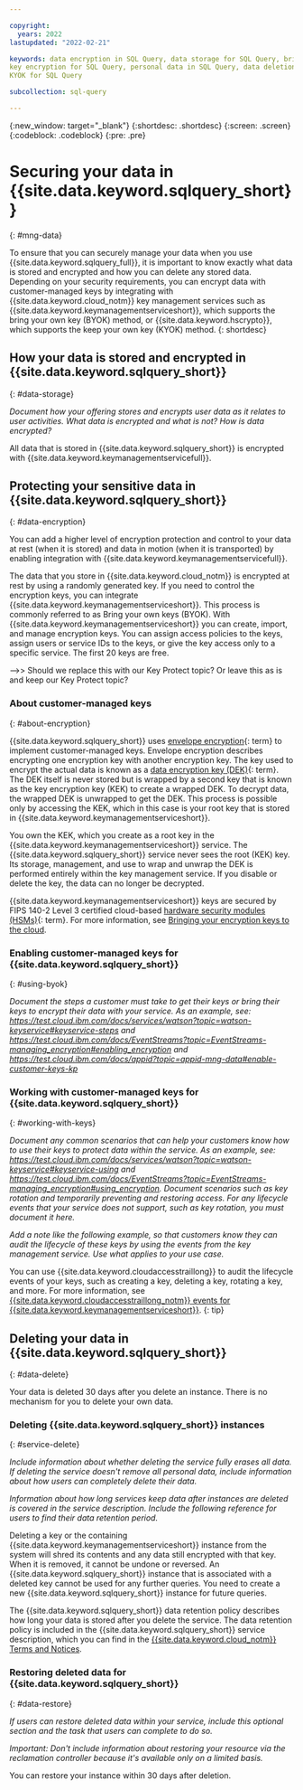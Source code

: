 ```yaml
---

copyright:
  years: 2022
lastupdated: "2022-02-21"

keywords: data encryption in SQL Query, data storage for SQL Query, bring your own keys for SQL Query, BYOK for SQL Query, key management for SQL Query, 
key encryption for SQL Query, personal data in SQL Query, data deletion for SQL Query, data in SQL Query, data security in SQL Query, 
KYOK for SQL Query

subcollection: sql-query

---
```


{:new_window: target="_blank"}
{:shortdesc: .shortdesc}
{:screen: .screen}
{:codeblock: .codeblock}
{:pre: .pre}

# Securing your data in {{site.data.keyword.sqlquery_short}}
{: #mng-data}

To ensure that you can securely manage your data when you use {{site.data.keyword.sqlquery_full}}, it is important to know exactly what data is stored and encrypted 
and how you can delete any stored data. Depending on your security requirements, you can encrypt data with customer-managed keys by integrating with 
{{site.data.keyword.cloud_notm}} key management services such as {{site.data.keyword.keymanagementserviceshort}}, which supports the bring your own key (BYOK) method, 
or {{site.data.keyword.hscrypto}}, which supports the keep your own key (KYOK) method.
{: shortdesc}

## How your data is stored and encrypted in {{site.data.keyword.sqlquery_short}}
{: #data-storage}

_Document how your offering stores and encrypts user data as it relates to user activities. What data is encrypted and what is not? How is data encrypted?_  

All data that is stored in {{site.data.keyword.sqlquery_short}} is encrypted with {{site.data.keyword.keymanagementservicefull}}.

## Protecting your sensitive data in {{site.data.keyword.sqlquery_short}}
{: #data-encryption}

You can add a higher level of encryption protection and control to your data at rest (when it is stored) and data in motion (when it is transported) by enabling 
integration with {{site.data.keyword.keymanagementservicefull}}.

The data that you store in {{site.data.keyword.cloud_notm}} is encrypted at rest by using a randomly generated key. If you need to control the encryption keys, 
you can integrate {{site.data.keyword.keymanagementserviceshort}}. This process is commonly referred to as Bring your own keys (BYOK). 
With {{site.data.keyword.keymanagementserviceshort}} you can create, import, and manage encryption keys. You can assign access policies to the keys, 
assign users or service IDs to the keys, or give the key access only to a specific service. The first 20 keys are free.

-->> Should we replace this with our Key Protect topic? Or leave this as is and keep our Key Protect topic?

<!-- Some other examples that support both Key Protect and Hyper Protect Crypto Services:
Event Streams: https://test.cloud.ibm.com/docs/EventStreams?topic=EventStreams-managing_encryption
https://test.cloud.ibm.com/docs/appid?topic=appid-mng-data -->

### About customer-managed keys
{: #about-encryption}

{{site.data.keyword.sqlquery_short}} uses [envelope encryption](#x9860393){: term} to implement customer-managed keys. Envelope encryption describes encrypting one encryption key with another encryption key. The key used to encrypt the actual data is known as a [data encryption key (DEK)](#x4791827){: term}. The DEK itself is never stored but is wrapped by a second key that is known as the key encryption key (KEK) to create a wrapped DEK. To decrypt data, the wrapped DEK is unwrapped to get the DEK. This process is possible only by accessing the KEK, which in this case is your root key that is stored in {{site.data.keyword.keymanagementserviceshort}}.

You own the KEK, which you create as a root key in the {{site.data.keyword.keymanagementserviceshort}} service. The {{site.data.keyword.sqlquery_short}} service never sees the root (KEK) key. Its storage, management, and use to wrap and unwrap the DEK is performed entirely within the key management service. If you disable or delete the key, the data can no longer be decrypted.

{{site.data.keyword.keymanagementserviceshort}} keys are secured by FIPS 140-2 Level 3 certified cloud-based [hardware security modules (HSMs)](#x6704988){: term}. For more information, see [Bringing your encryption keys to the cloud](/docs/key-protect?topic=key-protect-importing-keys).

### Enabling customer-managed keys for {{site.data.keyword.sqlquery_short}}
{: #using-byok}

_Document the steps a customer must take to get their keys or bring their keys to encrypt their data with your service. As an example, see: https://test.cloud.ibm.com/docs/services/watson?topic=watson-keyservice#keyservice-steps and https://test.cloud.ibm.com/docs/EventStreams?topic=EventStreams-managing_encryption#enabling_encryption and https://test.cloud.ibm.com/docs/appid?topic=appid-mng-data#enable-customer-keys-kp_

### Working with customer-managed keys for {{site.data.keyword.sqlquery_short}}
{: #working-with-keys}

_Document any common scenarios that can help your customers know how to use their keys to protect data within the service. As an example, see: https://test.cloud.ibm.com/docs/services/watson?topic=watson-keyservice#keyservice-using and https://test.cloud.ibm.com/docs/EventStreams?topic=EventStreams-managing_encryption#using_encryption. Document scenarios such as key rotation and temporarily preventing and restoring access. For any lifecycle events that your service does not support, such as key rotation, you must document it here._ 

_Add a note like the following example, so that customers know they can audit the lifecycle of these keys by using the events from the key management service. Use what applies to your use case._

You can use {{site.data.keyword.cloudaccesstraillong}} to audit the lifecycle events of your keys, such as creating a key, deleting a key, rotating a key, and more. For more information, see [{{site.data.keyword.cloudaccesstraillong_notm}} events for {{site.data.keyword.keymanagementserviceshort}}](/docs/key-protect?topic=key-protect-at-events).
{: tip}

## Deleting your data in {{site.data.keyword.sqlquery_short}}
{: #data-delete}

Your data is deleted 30 days after you delete an instance. There is no mechanism for you to delete your own data. 

### Deleting {{site.data.keyword.sqlquery_short}} instances
{: #service-delete}

_Include information about whether deleting the service fully erases all data. If deleting the service doesn't remove all personal data, include information about how users can completely delete their data._

_Information about how long services keep data after instances are deleted is covered in the service description. Include the following reference for users to find their data retention period._

Deleting a key or the containing {{site.data.keyword.keymanagementserviceshort}} instance from the system will shred its contents and any data still encrypted with that key. When it is removed, it cannot be undone or reversed. An {{site.data.keyword.sqlquery_short}} instance that is associated with a deleted key cannot be used for any further queries. You need to create a new {{site.data.keyword.sqlquery_short}} instance for future queries.

The {{site.data.keyword.sqlquery_short}} data retention policy describes how long your data is stored after you delete the service. The data retention policy is included in the {{site.data.keyword.sqlquery_short}} service description, which you can find in the [{{site.data.keyword.cloud_notm}} Terms and Notices](/docs/overview?topic=overview-terms).

### Restoring deleted data for {{site.data.keyword.sqlquery_short}}
{: #data-restore}

_If users can restore deleted data within your service, include this optional section and the task that users can complete to do so._

_Important: Don't include information about restoring your resource via the reclamation controller because it's available only on a limited basis._

You can restore your instance within 30 days after deletion. 

